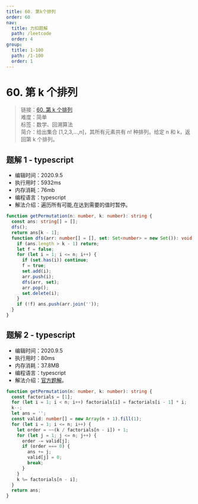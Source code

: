 ```yaml
---
title: 60. 第k个排列
order: 60
nav:
  title: 力扣题解
  path: /leetcode
  order: 4
group:
  title: 1-100
  path: /1-100
  order: 1
---
```


# 60. 第 k 个排列

> 链接：[60. 第 k 个排列](https://leetcode-cn.com/problems/permutation-sequence/)  
> 难度：简单  
> 标签：数学、回溯算法  
> 简介：给出集合 [1,2,3,…,n]，其所有元素共有 n! 种排列。给定 n 和 k，返回第 k 个排列。

## 题解 1 - typescript

- 编辑时间：2020.9.5
- 执行用时：5932ms
- 内存消耗：76mb
- 编程语言：typescript
- 解法介绍：遍历所有可能,在达到需要的值时暂停。

```typescript
function getPermutation(n: number, k: number): string {
  const ans: string[] = [];
  dfs();
  return ans[k - 1];
  function dfs(arr: number[] = [], set: Set<number> = new Set()): void {
    if (ans.length > k - 1) return;
    let f = false;
    for (let i = 1; i <= n; i++) {
      if (set.has(i)) continue;
      f = true;
      set.add(i);
      arr.push(i);
      dfs(arr, set);
      arr.pop();
      set.delete(i);
    }
    if (!f) ans.push(arr.join(''));
  }
}
```

## 题解 2 - typescript

- 编辑时间：2020.9.5
- 执行用时：80ms
- 内存消耗：37.8MB
- 编程语言：typescript
- 解法介绍：[官方题解](https://leetcode-cn.com/problems/permutation-sequence/solution/di-kge-pai-lie-by-leetcode-solution/)。

```typescript
function getPermutation(n: number, k: number): string {
  const factorials = [1];
  for (let i = 1; i < n; i++) factorials[i] = factorials[i - 1] * i;
  k--;
  let ans = '';
  const valid: number[] = new Array(n + 1).fill(1);
  for (let i = 1; i <= n; i++) {
    let order = ~~(k / factorials[n - i]) + 1;
    for (let j = 1; j <= n; j++) {
      order -= valid[j];
      if (order === 0) {
        ans += j;
        valid[j] = 0;
        break;
      }
    }
    k %= factorials[n - i];
  }
  return ans;
}
```
